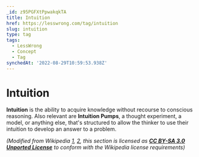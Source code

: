 ```yaml
---
_id: z95PGFXtPpwakqkTA
title: Intuition
href: https://lesswrong.com/tag/intuition
slug: intuition
type: tag
tags:
  - LessWrong
  - Concept
  - Tag
synchedAt: '2022-08-29T10:59:53.938Z'
---
```

# Intuition

**Intuition** is the ability to acquire knowledge without recourse to conscious reasoning. Also relevant are **Intuition Pumps**, a thought experiment, a model, or anything else, that's structured to allow the thinker to use their intuition to develop an answer to a problem. 

*(Modified from Wikipedia* [*1*](https://en.wikipedia.org/wiki/Intuition)*,* [*2*](https://en.wikipedia.org/wiki/Intuition_pump)*, this section is licensed as* [***CC BY-SA 3.0 Unported License***](https://en.wikipedia.org/wiki/Wikipedia:Text_of_Creative_Commons_Attribution-ShareAlike_3.0_Unported_License) *to conform with the Wikipedia license requirements)*